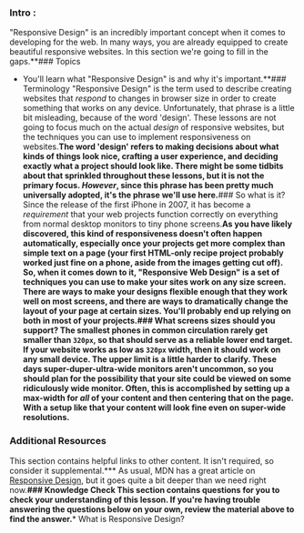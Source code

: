 ### Intro :
>
"Responsive Design" is an incredibly important concept when it comes to developing for the web. In many ways, you are already equipped to create beautiful responsive websites. In this section we're going to fill in the gaps.**###  Topics
* You'll learn what "Responsive Design" is and why it's important.**### Terminology
"Responsive Design" is the term used to describe creating websites that _respond_ to changes in browser size in order to create something that works on any device. Unfortunately, that phrase is a little bit misleading, because of the word 'design'. These lessons are not going to focus much on the actual _design_ of responsive websites, but the techniques you can use to implement responsiveness on websites.**The word 'design' refers to making decisions about what kinds of things look nice, crafting a user experience, and deciding exactly what a project should look like. There might be some tidbits about that sprinkled throughout these lessons, but it is not the primary focus. _However_, since this phrase has been pretty much universally adopted, it's the phrase we'll use here.**### So what is it?
 Since the release of the first iPhone in 2007, it has become a _requirement_ that your web projects function correctly on everything from normal desktop monitors to tiny phone screens.**As you have likely discovered, this kind of responsiveness doesn't often happen automatically, especially once your projects get more complex than simple text on a page (your first HTML-only recipe project probably worked just fine on a phone, aside from the images getting cut off). So, when it comes down to it, "Responsive Web Design" is a set of techniques you can use to make your sites work on any size screen. **There are ways to make your designs flexible enough that they work well on most screens, and there are ways to dramatically change the layout of your page at certain sizes. You'll probably end up relying on both in most of your projects.**### What screens sizes should you support?
The smallest phones in common circulation rarely get smaller than `320px`, so that should serve as a reliable lower end target. If your website works as low as `320px` width, then it should work on any small device. The upper limit is a little harder to clarify. These days super-duper-ultra-wide monitors aren't uncommon, so you should plan for the possibility that your site could be viewed on some ridiculously wide monitor. Often, this is accomplished by setting up a max-width for _all_ of your content and then centering that on the page. With a setup like that your content will look fine even on super-wide resolutions.**
### Additional Resources
This section contains helpful links to other content. It isn't required, so consider it supplemental.*** As usual, MDN has a great article on [Responsive Design](https://developer.mozilla.org/en-US/docs/Learn/CSS/CSS_layout/Responsive_Design), but it goes quite a bit deeper than we need right now.**### Knowledge Check
This section contains questions for you to check your understanding of this lesson. If you're having trouble answering the questions below on your own, review the material above to find the answer.*** What is Responsive Design?
